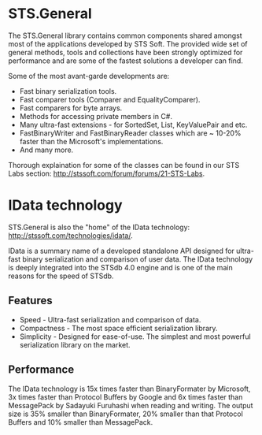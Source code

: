# STS.General

The STS.General library contains common components shared amongst most of the applications developed by STS Soft.
The provided wide set of general methods, tools and collections have been strongly optimized for performance and are some of the fastest solutions a developer can find.

Some of the most avant-garde developments are:

* Fast binary serialization tools.
* Fast comparer tools (Comparer and EqualityComparer).
* Fast comparers for byte arrays.
* Methods for accessing private members in C#.
* Many ultra-fast extensions - for SortedSet<T>, List<T>, KeyValuePair<T> and etc.
* FastBinaryWriter and FastBinaryReader classes which are ~ 10-20% faster than the Microsoft's implementations.
* And many more.

Thorough explaination for some of the classes can be found in our STS Labs section: http://stssoft.com/forum/forums/21-STS-Labs.

# IData technology

STS.General is also the "home" of the IData technology: http://stssoft.com/technologies/idata/.

IData is a summary name of a developed standalone API designed for ultra-fast binary serialization and comparison of user data. The IData technology is deeply integrated into the STSdb 4.0 engine and is one of the main reasons for the speed of STSdb.

## Features

* Speed - Ultra-fast serialization and comparison of data.
* Compactness - The most space efficient serialization library.
* Simplicity - Designed for ease-of-use. The simplest and most powerful serialization library on the market.

## Performance

The IData technology is 15х times faster than BinaryFormater by Microsoft, 3x times faster than Protocol Buffers by Google and 6x times faster than MessagePack by Sadayuki Furuhashi when reading and writing. The output size is 35% smaller than BinaryFormater, 20% smaller than that Protocol Buffers and 10% smaller than MessagePack.

